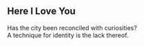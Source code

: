 Here I Love You
---------------
Has the city been reconciled with curiosities?  
A technique for identity is the lack thereof.  

